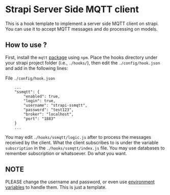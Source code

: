 # Strapi Server Side MQTT client
This is a hook template to implement a server side MQTT client on strapi. You can use it to accept MQTT messages and do processing on models.

## How to use ?
First, install the `mqtt` [package](https://www.npmjs.com/package/mqtt) using `npm`. Place the hooks directory under your strapi project folder (i.e., `./hooks/`), then edit the `./config/hook.json` and add in the following lines:

File `./config/hook.json`
```
	...
	"ssmqtt": {
		"enabled": true,
		"login": true,
		"username": "strapi-ssmqtt",
		"password": "test123",
		"broker": "localhost",
		"port": "1883"
	}
	...
```

You may edit `./hooks/ssmqtt/logic.js` after to process the messages received by the client. What the client subscribes to is under the variable `subscription` in the `./hooks/ssmqtt/index.js` file. You may use databases to remember subscription or whatsoever. Do what you want.

## NOTE
PLEASE change the username and password, or even use [environment variables](https://www.npmjs.com/package/env-cmd) to handle them. This is just a template.
